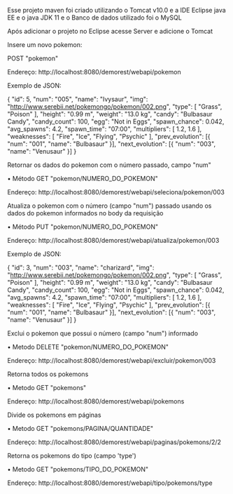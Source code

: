 Esse projeto maven foi criado utilizando o Tomcat v10.0 e a IDE Eclipse java EE e o java JDK 11 e o Banco de dados utilizado foi o MySQL

Após adicionar o projeto no Eclipse acesse Server e adicione o Tomcat


Insere um novo pokemon:

POST "pokemon"

Endereço: http://localhost:8080/demorest/webapi/pokemon

Exemplo de JSON:

{
    "id": 5,
    "num": "005",
    "name": "Ivysaur",
    "img": "http://www.serebii.net/pokemongo/pokemon/002.png",
    "type": [
      "Grass",
      "Poison"
    ],
    "height": "0.99 m",
    "weight": "13.0 kg",
    "candy": "Bulbasaur Candy",
    "candy_count": 100,
    "egg": "Not in Eggs",
    "spawn_chance": 0.042,
    "avg_spawns": 4.2,
    "spawn_time": "07:00",
    "multipliers": [
      1.2,
      1.6
    ],
    "weaknesses": [
      "Fire",
      "Ice",
      "Flying",
      "Psychic"
    ],
    "prev_evolution": [{
      "num": "001",
      "name": "Bulbasaur"
    }],
    "next_evolution": [{
      "num": "003",
      "name": "Venusaur"
    }]
  }
  
  
  Retornar os dados do pokemon com o número passado, campo "num"
  
  •	Método GET "pokemon/NUMERO_DO_POKEMON" 
  
  Endereço: http://localhost:8080/demorest/webapi/seleciona/pokemon/003
  
  
  
  Atualiza o pokemon com o número (campo "num") passado usando os dados do pokemon informados no body da requisição
  
  •	Método PUT "pokemon/NUMERO_DO_POKEMON"  
  
  Endereço: http://localhost:8080/demorest/webapi/atualiza/pokemon/003
  
  Exemplo de JSON:
  
  {
    "id": 3,
    "num": "003",
    "name": "charizard",
    "img": "http://www.serebii.net/pokemongo/pokemon/002.png",
    "type": [
      "Grass",
      "Poison"
    ],
    "height": "0.99 m",
    "weight": "13.0 kg",
    "candy": "Bulbasaur Candy",
    "candy_count": 100,
    "egg": "Not in Eggs",
    "spawn_chance": 0.042,
    "avg_spawns": 4.2,
    "spawn_time": "07:00",
    "multipliers": [
      1.2,
      1.6
    ],
    "weaknesses": [
      "Fire",
      "Ice",
      "Flying",
      "Psychic"
    ],
    "prev_evolution": [{
      "num": "001",
      "name": "Bulbasaur"
    }],
    "next_evolution": [{
      "num": "003",
      "name": "Venusaur"
    }]
  }
  
  
  
  Exclui o pokemon que possui o número (campo "num") informado
  
  •	Metodo DELETE "pokemon/NUMERO_DO_POKEMON" 
  
  Endereço: http://localhost:8080/demorest/webapi/excluir/pokemon/003
  
  
  Retorna todos os pokemons
  
  •	Metodo GET "pokemons"
  
  Endereço: http://localhost:8080/demorest/webapi/pokemons
  
  
  
  Divide os pokemons em páginas 
  
  •	Metodo GET "pokemons/PAGINA/QUANTIDADE"
  
  Endereço: http://localhost:8080/demorest/webapi/paginas/pokemons/2/2
  
  
  
  Retorna os pokemons do tipo (campo 'type')
  
  •	Metodo GET "pokemons/TIPO_DO_POKEMON"
  
  Endereço: http://localhost:8080/demorest/webapi/tipo/pokemons/type
  
  
  
  
  
  
